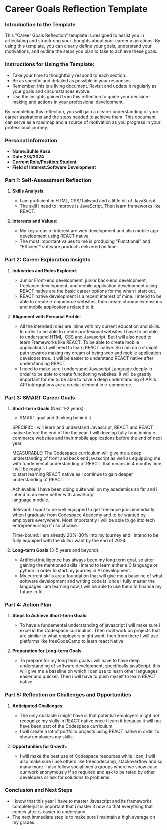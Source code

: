 # Career Goals Reflection Template

### Introduction to the Template

This "Career Goals Reflection" template is designed to assist you in articulating and structuring your thoughts about your career aspirations. By using this template, you can clearly define your goals, understand your motivations, and outline the steps you plan to take to achieve these goals.

### Instructions for Using the Template:

- Take your time to thoughtfully respond to each section.
- Be as specific and detailed as possible in your responses.
- Remember, this is a living document. Revisit and update it regularly as your goals and circumstances evolve.
- Use the insights gained from this reflection to guide your decision-making and actions in your professional development.

By completing this reflection, you will gain a clearer understanding of your career aspirations and the steps needed to achieve them. This document can serve as a roadmap and a source of motivation as you progress in your professional journey.

### Personal Information

- **Name:Buhle Kasa**
- **Date:2/3/2024**
- **Current Role/Position:Student**
- **Field of Interest:Software Development**

### Part 1: Self-Assessment Reflection

1. **Skills Analysis**:
    
    - I am proficient in HTML, CSS/Tailwind and a little bit of JavaScript.
    - The skill I need to improve is JavaScript. Then learn frameworks like REACT.
2. **Interests and Values**:
    
    - My key areas of interest are web development and also mobile app development using REACT native.
    - The most important values to me is producing "Functional" and "Efficient" software products delivered on time. 

### Part 2: Career Exploration Insights

1. **Industries and Roles Explored**:
    
    - Junior Front-end development, junior back-end development, freelance development, and mobile application 
      development using REACT native are the basic career options for me when I start out.
    - REACT native development is a recent interest of mine. I intend to be able to create e-commerce websites, then 
      create chrome extensions and mobile applications related to it.
2. **Alignment with Personal Profile**:
    
    - All the intended roles are inline with my current education and skills. In order to be able to create proffesional 
      websites I have to be able to understand HTML, CSS and Javascript. But i will also need to learn Frameworks like 
      REACT. To be able to create mobile applications I will need to learn REACT native. So i am on a straight path 
      towards making my dream of being web and mobile application developer true. It will be easier to understand REACT 
      native   after understanding REACT. 
    - I need to make sure i understand Javascript Language deeply in order to be able to create functioning websites. It 
      will be greatly important for me to be able to have a deep understanding of API's. API intergrations are a crucial 
      element in e-commerce.

### Part 3: SMART Career Goals

1. **Short-term Goals** (Next 1-2 years):
    
    - SMART goal and thinking behind it.

    SPECIFIC:      I will learn and understand Javascript, REACT and REACT native before the end of the the year. I will 
                   develop fully functioning e-commerce websites and their mobile applications before the end of next 
                   year.

    MEASURABLE:    The Codespace curriculum will give me a deep understanding of front and back end javascript as well as 
                   equipping me with fundemental understanding of REACT. that means in 4 months time I will be ready      
                   to start learning REACT native as I continue to gain deeper understanding of REACT.

    Achievable:    I have been doing quite well on my academics so far and i intend to do even better with JavaScript    
                   language module.

    Relevant:      I want to be well equipped to get freelance jobs immediatly when I graduate from Codespace Academy and 
                   to be wanted by employers everywhere. Most importantly I will be able to go into tech entrepreneurship 
                   if i so choose.

    Time-bound:    I am already 20%-30% into my journey and i intend to be fully eqquiped with the skills i want by the 
                   end of 2024.

2. **Long-term Goals** (3-5 years and beyond):
    
    - Artificial intelligence has always been my long term goal. so after gaining the mentioned skills i intend 
      to learn either a C language or python in order to start my journey in AI development.
    - My current skills are a foundation that will give me a baseline of what software development and writing code is. 
      once i fully master the languages i am learning now, I will be able to use them to finance my future in AI.

### Part 4: Action Plan

1. **Steps to Achieve Short-term Goals**:
    
    - To have a fundemental understanding of javascript i will make sure i excel in the Codespace curriculum. Then i will 
      work on projects that are similar to what employers might want. then from there I will use platforms like 
      freeCodeCamp to learn react Native.

2. **Preparation for Long-term Goals**:
    
    - To prepare for my long term goals i will have to have deep understanding of software development, specifically 
      javaScript. this will give me a baseline on which i can use to learn other languages easier and quicker. Then i 
      will have to push myself to learn REACT native.

### Part 5: Reflection on Challenges and Opportunities

1. **Anticipated Challenges**:
    
    - The only obstacle i might have is that potential employers might not recognize my skills in REACT native once i 
      learn it because it will not have been part of the Codespace curriculum.
    - I will create a lot of portfolio projects using REACT native in order to show employers my skills.
2. **Opportunities for Growth**:
    
    - I will make the best use of Codespace resources while i can, I will also make sure i use others like freecodecamp, 
      stackoverflow and so many more. I also follow social media groups where we show case our work anonymously if so 
      required and ask to be rated by other developers or ask for solutions to problems.

### Conclusion and Next Steps

- I know that this year I have to master Javascript and its frameworks completely.It is important that i master it now so 
  that everything that comes after is easier to understand.
- The next immediate step is to make sure i maintain a high everage on my grades.


